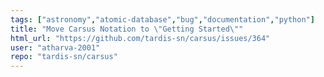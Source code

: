 ```yaml
---
tags: ["astronomy","atomic-database","bug","documentation","python"]
title: "Move Carsus Notation to \"Getting Started\""
html_url: "https://github.com/tardis-sn/carsus/issues/364"
user: "atharva-2001"
repo: "tardis-sn/carsus"
---
```


